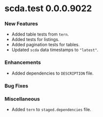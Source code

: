 # scda.test 0.0.0.9022

### New Features
* Added table tests from `tern`.
* Added tests for listings.
* Added pagination tests for tables.
* Updated `scda` data timestamps to `"latest"`.

### Enhancements
* Added dependencies to `DESCRIPTION` file.

### Bug Fixes

### Miscellaneous
* Added `tern` to `staged.dependencies` file.
